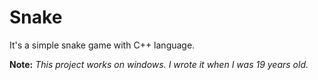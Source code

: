 # Snake
It's a simple snake game with C++ language.

**Note:** _This project works on windows. I wrote it when I was 19 years old._

